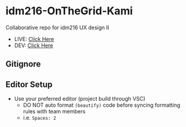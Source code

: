 # idm216-OnTheGrid-Kami
Collaborative repo for idm216 UX design II

* LIVE: [Click Here](https://github.com/danelegassick/idm216-OnTheGrid-Kami/tree/main)
* DEV: [Click Here](https://github.com/danelegassick/idm216-OnTheGrid-Kami/tree/dev)

## Gitignore

## Editor Setup
* Use your preferred editor (project build through VSC)
  * DO NOT auto format `(beautify)` code before syncing formatting rules with team members
  * i.e. `Spaces: 2`


